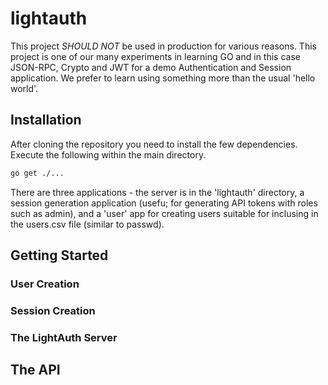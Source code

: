 # lightauth

This project *SHOULD NOT* be used in production for various reasons. This project is one of our many experiments in learning GO and in this case JSON-RPC, Crypto and JWT for a demo Authentication and Session application. We prefer to learn using something more than the usual 'hello world'.

## Installation

After cloning the repository you need to install the few dependencies. Execute the following within the main directory.

```bash
go get ./...
```

There are three applications - the server is in the 'lightauth' directory, a session generation application (usefu; for generating API tokens with roles such as admin), and a 'user' app for creating users suitable for inclusing in the users.csv file (similar to passwd).

## Getting Started

### User Creation

### Session Creation

### The LightAuth Server

## The API


